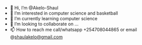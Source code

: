 - 👋 Hi, I’m @Akelo-Shaul
- 👀 I’m interested in computer science and basketball 
- 🌱 I’m currently learning computer science 
- 💞️ I’m looking to collaborate on ...
- 📫 How to reach me call/whatsapp +254708044865 or email @shaulakelo@gmail.com 

<!---
Akelo-Shaul/Akelo-Shaul is a ✨ special ✨ repository because its `README.md` (this file) appears on your GitHub profile.
You can click the Preview link to take a look at your changes.
--->
